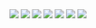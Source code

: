 <img src= https://github.com/CHENGBO97/Creative-Portfolio/blob/main/Cinema%204D/Bloody%20Mary.GIF>

<img src="https://github.com/CHENGBO97/Creative-Portfolio/blob/main/Cinema%204D/Bad%20Romance.GIF">

<img src="https://github.com/CHENGBO97/Creative-Portfolio/blob/main/Cinema%204D/%E7%A8%BB%E8%8D%89.GIF">

<img src="https://github.com/CHENGBO97/Creative-Portfolio/blob/main/Cinema%204D/%E5%9D%9F%E5%A2%93.GIF">

<img src="https://github.com/CHENGBO97/Creative-Portfolio/blob/main/Cinema%204D/%E9%B2%9C%E8%8A%B1.GIF">

<img src="https://github.com/CHENGBO97/Creative-Portfolio/blob/main/Cinema%204D/%E9%AA%A8%E5%A4%B4.GIF">

<img src="https://github.com/CHENGBO97/Creative-Portfolio/blob/main/Cinema%204D/WEB.GIF">
